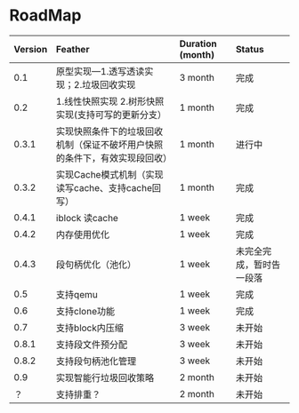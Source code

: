 # RoadMap #

| **Version** | **Feather** | **Duration (month)** | **Status** |
|:------------|:------------|:---------------------|:-----------|
| 0.1       | 原型实现—1.透写透读实现；2.垃圾回收实现  | 3 month            |  完成    |
| 0.2       | 1.线性快照实现 2.树形快照实现(支持可写的更新分支）   | 1 month  |  完成    |
| 0.3.1     | 实现快照条件下的垃圾回收机制（保证不破坏用户快照的条件下，有效实现段回收）    | 1 month  |  进行中  |
| 0.3.2     | 实现Cache模式机制（实现读写cache、支持cache回写）   | 1 month  |  完成  |
| 0.4.1     | iblock 读cache   | 1 week  |  完成  |
| 0.4.2     | 内存使用优化     | 1 week  |  完成  |
| 0.4.3     | 段句柄优化（池化）| 1 week  |  未完全完成，暂时告一段落  |
| 0.5     | 支持qemu| 1 week  |  完成  |
| 0.6     | 支持clone功能| 1 week  |  完成  |
| 0.7       | 支持block内压缩      | 3 week |  未开始  |
| 0.8.1       | 支持段文件预分配 | 3 week |  未开始  |
| 0.8.2       | 支持段句柄池化管理  | 3 week |  未开始  |
| 0.9       | 实现智能行垃圾回收策略          | 2 month  |  未开始  |
| ？       | 支持排重？      | 2 month  |  未开始  |